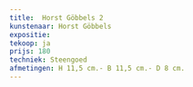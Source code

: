 ```yaml
---
title:  Horst Göbbels 2
kunstenaar: Horst Göbbels
expositie:
tekoop: ja
prijs: 180
techniek: Steengoed
afmetingen: H 11,5 cm.- B 11,5 cm.- D 8 cm.
---
```

